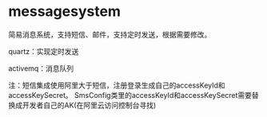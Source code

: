 # messagesystem
简易消息系统，支持短信、邮件，支持定时发送，根据需要修改。

quartz：实现定时发送

activemq：消息队列

注：短信集成使用阿里大于短信，注册登录生成自己的accessKeyId和accessKeySecret。
SmsConfig类里的accessKeyId和accessKeySecret需要替换成开发者自己的AK(在阿里云访问控制台寻找)

